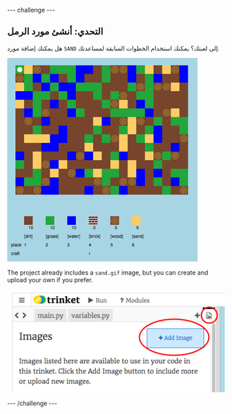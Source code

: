 \--- challenge \---

## التحدي: أنشئ مورد الرمل

هل يمكنك إضافة مورد `SAND` إلى لعبتك؟ يمكنك استخدام الخطوات السابقة لمساعدتك.

![لقطة شاشة](images/craft-sand.png)

The project already includes a `sand.gif` image, but you can create and upload your own if you prefer.

![لقطة الشاشة](images/craft-upload.png)

\--- /challenge \---
